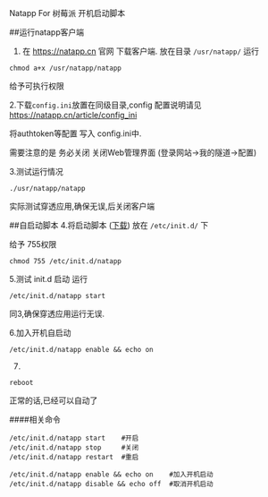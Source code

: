 Natapp For 树莓派 开机启动脚本

##运行natapp客户端
1. 在 https://natapp.cn 官网 下载客户端.
放在目录 `/usr/natapp/`
运行
```
chmod a+x /usr/natapp/natapp
```
给予可执行权限
 
2.下载`config.ini`放置在同级目录,config 配置说明请见 https://natapp.cn/article/config_ini

将authtoken等配置 写入 config.ini中.

需要注意的是 务必关闭 关闭Web管理界面 (登录网站->我的隧道->配置)

3.测试运行情况
```
./usr/natapp/natapp
```
实际测试穿透应用,确保无误,后关闭客户端

##自启动脚本
4.将启动脚本 ([下载](https://raw.githubusercontent.com/natapp/natapp_autostart/master/RaspberryPi/natapp)) 放在 `/etc/init.d/` 下

给予 755权限
```
chmod 755 /etc/init.d/natapp
```

5.测试 init.d 启动
运行
```
/etc/init.d/natapp start
```
同3,确保穿透应用运行无误.

6.加入开机自启动
```
/etc/init.d/natapp enable && echo on
```

7.
```
reboot
```
正常的话,已经可以自动了

####相关命令
```
/etc/init.d/natapp start    #开启
/etc/init.d/natapp stop     #关闭
/etc/init.d/natapp restart  #重启

/etc/init.d/natapp enable && echo on    #加入开机启动
/etc/init.d/natapp disable && echo off  #取消开机启动
```


